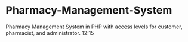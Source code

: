 # Pharmacy-Management-System
Pharmacy Management System in PHP with access levels for customer, pharmacist, and administrator.
12:15
